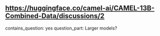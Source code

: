## https://huggingface.co/camel-ai/CAMEL-13B-Combined-Data/discussions/2

contains_question: yes
question_part: Larger models?